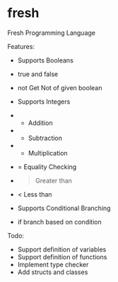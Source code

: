 fresh
=====

Fresh Programming Language

Features:

- Supports Booleans
- true and false
- not Get Not of given boolean

- Supports Integers
- + Addition
- - Subtraction
- * Multiplication
- = Equality Checking
- > Greater than
- < Less than

- Supports Conditional Branching
- if branch based on condition

Todo:

- Support definition of variables
- Support definition of functions
- Implement type checker
- Add structs and classes
